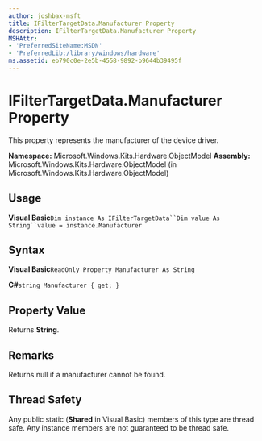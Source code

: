 ```yaml
---
author: joshbax-msft
title: IFilterTargetData.Manufacturer Property
description: IFilterTargetData.Manufacturer Property
MSHAttr:
- 'PreferredSiteName:MSDN'
- 'PreferredLib:/library/windows/hardware'
ms.assetid: eb790c0e-2e5b-4558-9892-b9644b39495f
---
```


# IFilterTargetData.Manufacturer Property


This property represents the manufacturer of the device driver.

**Namespace:** Microsoft.Windows.Kits.Hardware.ObjectModel **Assembly:** Microsoft.Windows.Kits.Hardware.ObjectModel (in Microsoft.Windows.Kits.Hardware.ObjectModel)

## Usage


**Visual Basic**`Dim instance As IFilterTargetData``Dim value As String``value = instance.Manufacturer`

## Syntax


**Visual Basic**`ReadOnly Property Manufacturer As String`

**C#**`string Manufacturer { get; }`

## Property Value


Returns **String**.

## Remarks


Returns null if a manufacturer cannot be found.

## Thread Safety


Any public static (**Shared** in Visual Basic) members of this type are thread safe. Any instance members are not guaranteed to be thread safe.

 

 







